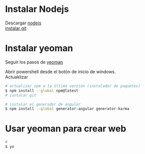 # Instalar Nodejs

Descargar [nodejs](https://nodejs.org/en/)  
[instalar git](https://github.com/git-for-windows/git/releases/download/v2.7.0.windows.1/Git-2.7.0-64-bit.exe)
# Instalar yeoman

Seguir los pasos de [yeoman](http://yeoman.io/codelab/setup.html)  

Abrir powershell desde el botón de inicio de windows.  
Actuaklizar 
```bash
# actualizar npm a la última versión (instalador de paquetes)
$ npm install --global npm@latest
# isntalar git

# instalar el generador de angular
$ npm install --global generator-angular generator-karma
```
# Usar  yeoman para crear web


```bash
# 
$ yo
```
